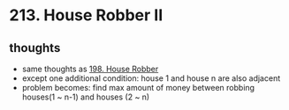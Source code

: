 # 213. House Robber II

## thoughts

- same thoughts as [198. House Robber](198.%20House%20Robber.md)
- except one additional condition: house 1 and house n are also adjacent
- problem becomes: find max amount of money between robbing houses(1 ~ n-1) and houses (2 ~ n)